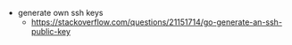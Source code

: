 * generate own ssh keys
  * https://stackoverflow.com/questions/21151714/go-generate-an-ssh-public-key